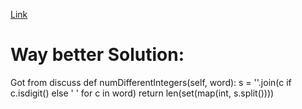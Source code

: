 [Link](https://leetcode.com/problems/number-of-different-integers-in-a-string/)

# Way better Solution:
Got from discuss
def numDifferentIntegers(self, word):
    s = ''.join(c if c.isdigit() else ' ' for c in word)
    return len(set(map(int, s.split())))